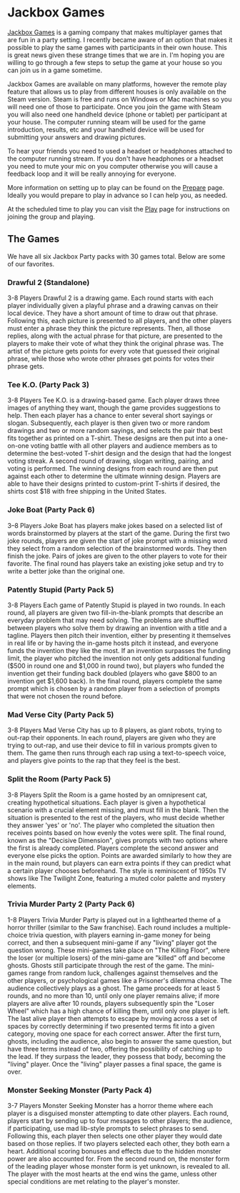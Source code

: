 # Jackbox Games

[Jackbox Games](https://www.jackboxgames.com/) is a gaming company that makes multiplayer games that are fun in a party setting. I recently became aware of an option that makes it possible to play the same games with participants in their own house. This is great news given these strange times that we are in. I'm hoping you are willing to go through a few steps to setup the game at your house so you can join us in a game sometime.

Jackbox Games are available on many platforms, however the remote play feature that allows us to play from different houses is only available on the Steam version. Steam is free and runs on Windows or Mac machines so you will need one of those to participate. Once you join the game with Steam you will also need one handheld device (phone or tablet) per participant at your house. The computer running steam will be used for the game introduction, results, etc and your handheld device will be used for submitting your answers and drawing pictures.

To hear your friends you need to used a headset or headphones attached to the computer running stream. If you don't have headphones or a headset you need to mute your mic on you computer otherwise you will cause a feedback loop and it will be really annoying for everyone.

More information on setting up to play can be found on the [Prepare](prepare.md) page. Ideally you would prepare to play in advance so I can help you, as needed.

At the scheduled time to play you can visit the [Play](play.md) page for instructions on joining the group and playing.

## The Games

We have all six Jackbox Party packs with 30 games total. Below are some of our favorites.

### Drawful 2 (Standalone)

3-8 Players
Drawful 2 is a drawing game. Each round starts with each player individually given a playful phrase and a drawing canvas on their local device. They have a short amount of time to draw out that phrase. Following this, each picture is presented to all players, and the other players must enter a phrase they think the picture represents. Then, all those replies, along with the actual phrase for that picture, are presented to the players to make their vote of what they think the original phrase was. The artist of the picture gets points for every vote that guessed their original phrase, while those who wrote other phrases get points for votes their phrase gets.

### Tee K.O. (Party Pack 3)
3-8 Players
Tee K.O. is a drawing-based game. Each player draws three images of anything they want, though the game provides suggestions to help. Then each player has a chance to enter several short sayings or slogan. Subsequently, each player is then given two or more random drawings and two or more random sayings, and selects the pair that best fits together as printed on a T-shirt. These designs are then put into a one-on-one voting battle with all other players and audience members as to determine the best-voted T-shirt design and the design that had the longest voting streak. A second round of drawing, slogan writing, pairing, and voting is performed. The winning designs from each round are then put against each other to determine the ultimate winning design. Players are able to have their designs printed to custom-print T-shirts if desired, the shirts cost $18 with free shipping in the United States.

### Joke Boat (Party Pack 6)

3–8 Players
Joke Boat has players make jokes based on a selected list of words brainstormed by players at the start of the game. During the first two joke rounds, players are given the start of joke prompt with a missing word they select from a random selection of the brainstormed words. They then finish the joke. Pairs of jokes are given to the other players to vote for their favorite. The final round has players take an existing joke setup and try to write a better joke than the original one.

### Patently Stupid (Party Pack 5)

3-8 Players
Each game of Patently Stupid is played in two rounds. In each round, all players are given two fill-in-the-blank prompts that describe an everyday problem that may need solving. The problems are shuffled between players who solve them by drawing an invention with a title and a tagline. Players then pitch their invention, either by presenting it themselves in real life or by having the in-game hosts pitch it instead, and everyone funds the invention they like the most. If an invention surpasses the funding limit, the player who pitched the invention not only gets additional funding ($500 in round one and $1,000 in round two), but players who funded the invention get their funding back doubled (players who gave $800 to an invention get $1,600 back). In the final round, players complete the same prompt which is chosen by a random player from a selection of prompts that were not chosen the round before.

### Mad Verse City (Party Pack 5)

3-8 Players
Mad Verse City has up to 8 players, as giant robots, trying to out-rap their opponents. In each round, players are given who they are trying to out-rap, and use their device to fill in various prompts given to them. The game then runs through each rap using a text-to-speech voice, and players give points to the rap that they feel is the best.

### Split the Room (Party Pack 5)

3-8 Players
Split the Room is a game hosted by an omnipresent cat, creating hypothetical situations. Each player is given a hypothetical scenario with a crucial element missing, and must fill in the blank. Then the situation is presented to the rest of the players, who must decide whether they answer 'yes' or 'no'. The player who completed the situation then receives points based on how evenly the votes were split. The final round, known as the "Decisive Dimension", gives prompts with two options where the first is already completed. Players complete the second answer and everyone else picks the option. Points are awarded similarly to how they are in the main round, but players can earn extra points if they can predict what a certain player chooses beforehand. The style is reminiscent of 1950s TV shows like The Twilight Zone, featuring a muted color palette and mystery elements.

### Trivia Murder Party 2 (Party Pack 6)

1-8 Players
Trivia Murder Party is played out in a lighthearted theme of a horror thriller (similar to the Saw franchise). Each round includes a multiple-choice trivia question, with players earning in-game money for being correct, and then a subsequent mini-game if any "living" player got the question wrong. These mini-games take place on "The Killing Floor", where the loser (or multiple losers) of the mini-game are "killed" off and become ghosts. Ghosts still participate through the rest of the game. The mini-games range from random luck, challenges against themselves and the other players, or psychological games like a Prisoner's dilemma choice. The audience collectively plays as a ghost.
The game proceeds for at least 5 rounds, and no more than 10, until only one player remains alive; if more players are alive after 10 rounds, players subsequently spin the "Loser Wheel" which has a high chance of killing them, until only one player is left.
The last alive player then attempts to escape by moving across a set of spaces by correctly determining if two presented terms fit into a given category, moving one space for each correct answer. After the first turn, ghosts, including the audience, also begin to answer the same question, but have three terms instead of two, offering the possibility of catching up to the lead. If they surpass the leader, they possess that body, becoming the "living" player. Once the "living" player passes a final space, the game is over.

### Monster Seeking Monster (Party Pack 4)

3-7 Players
Monster Seeking Monster has a horror theme where each player is a disguised monster attempting to date other players. Each round, players start by sending up to four messages to other players; the audience, if participating, use mad lib-style prompts to select phrases to send. Following this, each player then selects one other player they would date based on those replies. If two players selected each other, they both earn a heart. Additional scoring bonuses and effects due to the hidden monster power are also accounted for. From the second round on, the monster form of the leading player whose monster form is yet unknown, is revealed to all. The player with the most hearts at the end wins the game, unless other special conditions are met relating to the player's monster.